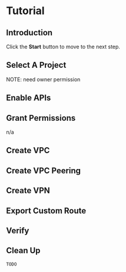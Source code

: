 # Tutorial

<walkthrough-watcher-constant key="job-name" value="select-1"></walkthrough-watcher-constant>

## Introduction

<walkthrough-tutorial-duration duration="30"></walkthrough-tutorial-duration>

Click the **Start** button to move to the next step.

## Select A Project

<walkthrough-project-setup></walkthrough-project-setup>

<walkthrough-footnote>NOTE: need owner permission</walkthrough-footnote>

## Enable APIs

<walkthrough-enable-apis apis="compute.googleapis.com"></walkthrough-enable-apis>

## Grant Permissions

n/a

## Create VPC
## Create VPC Peering
## Create VPN
## Export Custom Route
## Verify
## Clean Up

```bash
TODO
```
